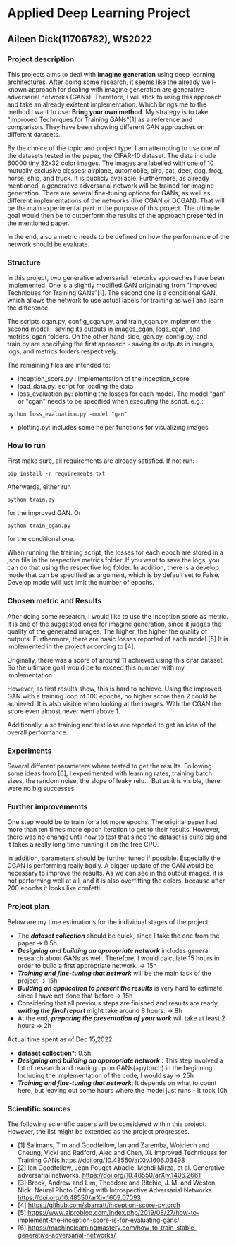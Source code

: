 # Applied Deep Learning Project
## Aileen Dick(11706782), WS2022



### Project description
This projects aims to deal with **imagine generation** using deep learning architectures. After doing some research, it seems like the already well-known approach for dealing with imagine generation are generative adversarial networks (GANs). Therefore, I will stick to using this approach and take an already existent implementation. Which brings me to the method I want to use: **Bring your own method**. My strategy is to take "Improved Techniques for Training GANs"[1] as a reference and comparison. They have been showing different GAN approaches on different datasets.

By the choice of the topic and project type, I am attempting to use one of the datasets tested in the paper, the CIFAR-10 dataset. The data include 60000 tiny 32x32 color images. The images are labelled with one of 10 mutually exclusive classes: airplane, automobile, bird, cat, deer, dog, frog, horse, ship, and truck. It is publicly available.
Furthermore, as already mentioned, a generative adversarial network will be trained for imagine generation. There are several fine-tuning options for GANs, as well as different implementations of the networks (like CGAN or DCGAN). That will be the main experimental part in the purpose of this project.
The ultimate goal would then be to outperform the results of the approach presented in the mentioned paper.

In the end, also a metric needs to be defined on how the performance of the network should be evaluate.


### Structure
In this project, two generative adversarial networks approaches have been implemented. One is a slightly modified GAN originating from "Improved Techniques for Training GANs"[1].
The second one is a conditional GAN, which allows the network to use actual labels for training as well and learn the difference.

The scripts cgan.py, config_cgan.py, and train_cgan.py implement the second model - saving its outputs in images_cgan, logs_cgan, and metrics_cgan folders.
On the other hand-side, gan.py, config.py, and train.py are specifying the first approach - saving its outputs in images, logs, and metrics folders respectively.


The remaining files are intended to:

+ inception_score.py : implementation of the inception_score
+ load_data.py: script for loading the data
+ loss_evaluation.py: plotting the losses for each model. The model "gan" or "cgan" needs to be specified when executing the script. e.g.:
```
python loss_evaluation.py -model "gan"
```
+ plotting.py: includes some helper functions for visualizing images


### How to run
First make sure, all requirements are already satisfied. If not run:
```
pip install -r requirements.txt
```

Afterwards, either run
```
python train.py
```
for the improved GAN. Or
```
python train_cgan.py
```
for the conditional one.

When running the training script, the losses for each epoch are stored in a json file in the respective metrics folder.  If you want to save the logs, you can do that using the respective log folder.
In addition, there is a develop mode that can be specified as argument, which is by default set to False. Develop mode will just limit the number of epochs.


### Chosen metric and Results
After doing some research, I would like to use the inception score as metric. It is one of the suggested ones for imagine generation, since it judges the quality of the generated images. 
The higher, the higher the quality of outputs. Furthermore, there are basic losses reported of each model.[5] It is implemented in the project according to [4].

Originally, there was a score of around 11 achieved using this cifar dataset. So the ultimate goal would be to exceed this number with my implementation.

However, as first results show, this is hard to achieve. Using the improved GAN with a training loop of 100 epochs, no higher score than 2 could be achieved. It is also visible when looking at the images.
With the CGAN the score even almost never went above 1.

Additionally, also training and test loss are reported to get an idea of the overall performance.

### Experiments
Several different parameters where tested to get the results. Following some ideas from [6], I experimented with learning rates, training batch sizes, the random noise, the slope of leaky relu...
But as it is visible, there were no big successes.

### Further improvememts
One step would be to train for a lot more epochs. The original paper had more than ten times more epoch iteration to get to their results. However, there was no change until now to test that since the dataset is quite big and it takes a really long time running it on the free GPU.

In addition, parameters should be further tuned if possible.
Especially the CGAN is performing really badly. A bigger update of the GAN would be necessary to improve the results. As we can see in the output images, it is not performing well at all, and it is also overfitting the colors, because after 200 epochs it looks like  confetti. 

### Project plan
Below are my time estimations for the individual stages of the project:

+ The ***dataset collection*** should be quick, since I take the one from the paper -> 0.5h
+ ***Designing and building an appropriate network*** includes general research about GANs as well. Therefore, I would calculate 15 hours in order to build a first appropriate network. -> 15h
+ ***Training and fine-tuning that network*** will be the main task of the project -> 15h
+ ***Building an application to present the results*** is very hard to estimate, since I have not done that before -> 15h
+ Considering that all previous steps are finished and results are ready, ***writing the final report*** might take around 8 hours. -> 8h
+ At the end, ***preparing the presentation of your work*** will take at least 2 hours -> 2h


Actual time spent as of Dec 15,2022:

+ **dataset collection***: 0.5h
+ ***Designing and building an appropriate network*** : This step involved a lot of research and reading up on GANs(+pytorch) in the beginning. Including the implementation of the code, I would say -> 25h
+ ***Training and fine-tuning that network***: It depends on what to count here, but leaving out some hours where the model just runs - It took 10h


### Scientific sources
The following scientific papers will be considered within this project. However, the list might be extended as the project progresses.

- [1] Salimans, Tim and Goodfellow, Ian and Zaremba, Wojciech and Cheung, Vicki and Radford, Alec and Chen, Xi. Improved Techniques for Training GANs https://doi.org/10.48550/arXiv.1606.03498
- [2] Ian Goodfellow, Jean Pouget-Abadie, Mehdi Mirza, et al. Generative adversarial networks. https://doi.org/10.48550/arXiv.1406.2661
- [3] Brock, Andrew and Lim, Theodore and Ritchie, J. M. and Weston, Nick. Neural Photo Editing with Introspective Adversarial Networks. https://doi.org/10.48550/arXiv.1609.07093
- [4] https://github.com/sbarratt/inception-score-pytorch
- [5] https://www.aiproblog.com/index.php/2019/08/27/how-to-implement-the-inception-score-is-for-evaluating-gans/
- [6] https://machinelearningmastery.com/how-to-train-stable-generative-adversarial-networks/